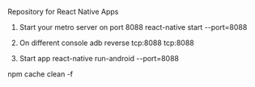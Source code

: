 Repository for React Native Apps

1. Start your metro server on port 8088
react-native start  --port=8088

2.  On different console 
adb reverse tcp:8088 tcp:8088

3. Start app
react-native run-android  --port=8088





npm cache clean -f

